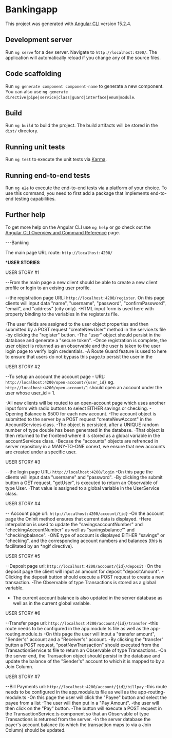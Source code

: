# Bankingapp

This project was generated with [Angular CLI](https://github.com/angular/angular-cli) version 15.2.4.

## Development server

Run `ng serve` for a dev server. Navigate to `http://localhost:4200/`. The application will automatically reload if you change any of the source files.

## Code scaffolding

Run `ng generate component component-name` to generate a new component. You can also use `ng generate directive|pipe|service|class|guard|interface|enum|module`.

## Build

Run `ng build` to build the project. The build artifacts will be stored in the `dist/` directory.

## Running unit tests

Run `ng test` to execute the unit tests via [Karma](https://karma-runner.github.io).

## Running end-to-end tests

Run `ng e2e` to execute the end-to-end tests via a platform of your choice. To use this command, you need to first add a package that implements end-to-end testing capabilities.

## Further help

To get more help on the Angular CLI use `ng help` or go check out the [Angular CLI Overview and Command Reference](https://angular.io/cli) page.


---Banking

The main page URL route: `http://localhost:4200/`

***USER STORIES**

USER STORY #1

--From the main page a new client should be able to create a new client profile or login to an exising user profile.


--the registration page URL: `http://localhost:4200/register`. On this page clients will input data "name", "username", "password", "confirmPassword", "email", and "address" (city only).
-HTML input form is used here with property binding to the variables in the register.ts file.

-The user fields are assigned to the user object properties and then submitted by a POST request "createNewUser" method in the service.ts file -by clicking the "register" button.
-The "user" object should persist in the database and generate a "secure token". 
-Once registration is complete, the user object is returned as an observable and the user is taken to the user login page to verify login credentials. 
-A Route Guard feature is used to here to ensure that users do not bypass this page.to persist the user in the 



USER STORY #2

--To setup an account the account page - URL: `http://localhost:4200/open-account/{user_id}` eg. `http://localhost:4200/open-account/1` should open an account under the user whose user_id = 1.

-All new clients will be routed to an open-account page which uses another input form with radio buttons to select EITHER savings or checking.
-Opening Balance is $500 for each new account.
-The account object is submitted to the server by a POST request "createNewAccont" in the AccountServices class.
-The object is persisted, after a UNIQUE random number of type double has been generated in the database.
-That object is then returned to the frontend where it is stored as a global variable in the accountServices class.
-Becase the "accounts" objects are refrenced in server repository in a MANY-TO-ONE conext, we ensure that new accounts are created under a specific user.


USER STORY #3

--the login page URL: `http://localhost:4200/login` 
-On this page the clients will input data "username" and "password". 
-By clicking the submit button a GET request, "getUser", is executed to return an Observable of type User.
-That value is assigned to a global variable in the UserService class.

USER STORY #4

-- Account page url: `http://localhost:4200/account/{id}` 
-On the account page the OnInit method ensures that current data is displayed.
-Here interpolation is used to update  the "savingsaccountNumber" and "checkingAccountNumber" as well as "savingsbalance"' and "checkingbalance". 
-ONE type of account is displayed EITHER "savings" or "checking", and the corresponding account numbers and balances (this is facilitated by an  *ngIf directive).

USER STORY #5

--Deposit page url: `http://localhost:4200/account/{id}/deposit`
-On the deposit page the client will input an amount for deposit "depositAmount". 
-Clicking the deposit button should execute a POST request to create a new transaction.
-The Observable of type Transactions is stored as a global variable.
- The current account balance is also updated in the server database as well as in the current global variable.


USER STORY #6

--Transfer page url: `http://localhost:4200/account/{id}/transfer`
-this route needs to be configured in the app.module.ts file as well as the app-routing.module.ts
-On this page the user will input a "transfer amount", "Sender's" account and a "Receiver's" account.
-By clicking the "transfer" button a POST request, "postNewTransaction" should executed from the TransactionService.ts file to return an Observable of type Transactions.
-On the server end, the Transaction object should persist in the database and update the balance of the "Sender's" account to which it is mapped to by a Join Column.

USER STORY #7

--Bill Payments url: `http://localhost:4200/account/{id}/billpay`
-this route needs to be configured in the app.module.ts file as well as the app-routing-module.ts
-On this page the user will click the "Payee" button and select the payee from a list
-The user will then put in a "Pay Amount".
-the user will then click on the "Pay" button.
-The button will execute a POST request in the TransactionService.ts component so that an Observable of type Transactions is returned from the server.
-In the server database the payer's account balance (to which the transaction maps to via a Join Column) should be updated.
